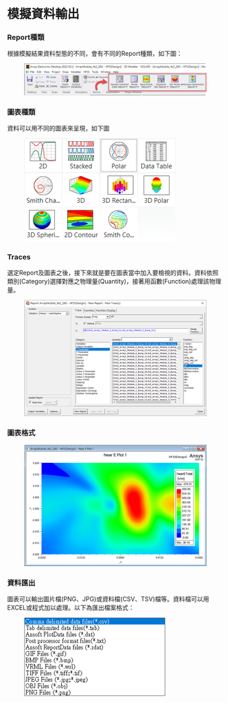 # 模擬資料輸出

### Report種類

根據模擬結果資料型態的不同，會有不同的Report種類，如下圖：

<figure><img src="../.gitbook/assets/image (1) (4).png" alt=""><figcaption></figcaption></figure>

### 圖表種類

資料可以用不同的圖表來呈現，如下圖

<figure><img src="../.gitbook/assets/image (3) (3).png" alt=""><figcaption></figcaption></figure>

### Traces

選定Report及圖表之後，接下來就是要在圖表當中加入要檢視的資料。資料依照類別(Category)選擇對應之物理量(Quantity)，接著用函數(Function)處理該物理量。

<figure><img src="../.gitbook/assets/image.png" alt=""><figcaption></figcaption></figure>

### 圖表格式

<figure><img src="../.gitbook/assets/image (20).png" alt=""><figcaption></figcaption></figure>

### 資料匯出

圖表可以輸出圖片檔(PNG、JPG)或資料檔(CSV、TSV)檔等。資料檔可以用EXCEL或程式加以處理。以下為匯出檔案格式：

<figure><img src="../.gitbook/assets/image (2).png" alt=""><figcaption></figcaption></figure>

